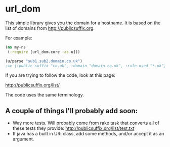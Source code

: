 # url_dom

This simple library gives you the domain for a hostname. It is based on the list of domains from http://publicsuffix.org.

For example:

```clojure
(ns my-ns
 (:require [url_dom.core :as u]))

(u/parse "sub1.sub2.domain.co.uk")
;=> {:public-suffix "co.uk", :domain "domain.co.uk", :rule-used "*.uk"}
```

If you are trying to follow the code, look at this page:

http://publicsuffix.org/list/

The code uses the same terminology.

## A couple of things I'll probably add soon:

* Way more tests. Will probably come from rake task that converts all of these tests they provide: http://publicsuffix.org/list/test.txt
* If java has a built in URI class, add some methods, and/or accept it as an argument.

